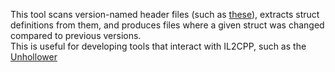 This tool scans version-named header files (such as [these](https://github.com/nneonneo/Il2CppVersions/tree/master/headers)), extracts struct definitions from them, and produces files where a given struct was changed compared to previous versions.  
This is useful for developing tools that interact with IL2CPP, such as the [Unhollower](https://github.com/knah/Il2CppAssemblyUnhollower)